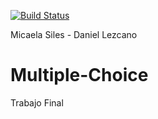 [![Build Status](https://travis-ci.org/DanielLezcano727/Multiple-Choice.svg?branch=master)](https://travis-ci.org/DanielLezcano727/Multiple-Choice)

Micaela Siles - Daniel Lezcano

# Multiple-Choice
Trabajo Final
